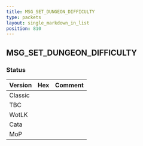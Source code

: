 ```yaml
---
title: MSG_SET_DUNGEON_DIFFICULTY
type: packets
layout: single_markdown_in_list
position: 810
---
```


## MSG_SET_DUNGEON_DIFFICULTY

### Status

Version | Hex | Comment
---------- | ---------- | ---------- 
Classic |  |  
TBC |  |  
WotLK |  |  
Cata |  |  
MoP |  |  
